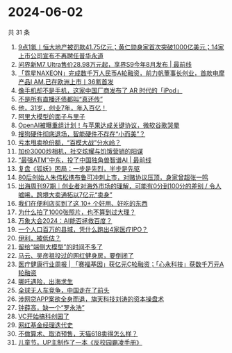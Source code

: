 # 2024-06-02

共 31 条

<!-- BEGIN 36KR -->
<!-- 最后更新时间 2024-06-02 00:01:17 +0800 -->
1. [9点1氪丨恒大地产被罚款41.75亿元；黄仁勋身家首次突破1000亿美元；14家上市公司宣布不再聘任普华永道](https://36kr.com/p/2800020957803913)
1. [问界新M7 Ultra售价28.98万元起，享界S9今年8月发布 | 最前线](https://36kr.com/p/2800090530510213)
1. [「霓星NAXEON」完成数千万人民币A轮融资，前力帆董事长创业，首款电摩产品I AM.已在欧洲上市丨36氪首发](https://36kr.com/p/2792943979086982)
1. [像手机却不是手机，这家中国厂商发布了 AR 时代的「iPod」](https://36kr.com/p/2800724173043337)
1. [不是所有直播还债都叫“真还传”](https://36kr.com/p/2800460754482561)
1. [他，31岁，创业7年，年入百亿！](https://36kr.com/p/2800683730711940)
1. [阿里大模型的面子与里子](https://36kr.com/p/2799758253897094)
1. [OpenAI被曝重组计划！与苹果达成关键协议，微软谷歌哭晕](https://36kr.com/p/2799969193794433)
1. [搜狗硬件彻底退场，智能硬件不存在“小而美”？](https://36kr.com/p/2799777953241476)
1. [亏本甩卖抢份额，“百模大战”分水岭？](https://36kr.com/p/2799950015116937)
1. [加价3000炒相机，社交炫耀与饥饿营销的阳谋](https://36kr.com/p/2800729358153088)
1. [“最强ATM”中东，投了中国独角兽智谱AI | 最前线](https://36kr.com/p/2801033410180741)
1. [复盘《狐妖》困局：一步是先烈，半步是先驱](https://36kr.com/p/2799951325918857)
1. [80后创始人朱伟松携布鲁可冲刺上市，对赌协议压顶，身家曾超张一鸣](https://36kr.com/p/2799961438903171)
1. [出海周刊97期｜创业者对海外市场的理解，可能有0分到100分的差别 / 令人嘘唏，跨境大卖通拓以7亿元“卖身”](https://36kr.com/p/2799859107100293)
1. [我们在便利店买到了这 10+ 个好用、好吃的东西](https://36kr.com/p/2800747414025604)
1. [为什么拍了1000张照片，也不算到过大理？](https://36kr.com/p/2799915203835522)
1. [万象大会2024：AI能否拯救百度？](https://36kr.com/p/2799825923307145)
1. [一个人口百万的县城，凭什么跑出4家医疗IPO？](https://36kr.com/p/2800502536140421)
1. [伊利，被低估？](https://36kr.com/p/2800076628695943)
1. [留给“端侧大模型”的时间不多了](https://36kr.com/p/2799776094516864)
1. [马云、吴彦祖投过的网红健身房，要倒闭了](https://36kr.com/p/2800642971530625)
1. [医疗健康行业周报 | 「赛福基因」获亿元C轮融资；「心永科技」获数千万元A轮融资](https://36kr.com/p/2799640717128576)
1. [哪吒遇险，出海求生](https://36kr.com/p/2800623145088386)
1. [全球无人车竞争，中国走在了前头](https://36kr.com/p/2800755124630919)
1. [涉网贷APP案欲全身而退，旗天科技刘涛的资本操盘术](https://36kr.com/p/2800571005933958)
1. [钟薛高，缺一个“罗永浩”](https://36kr.com/p/2799932725884551)
1. [VC开始搞科创园了](https://36kr.com/p/2800737162835590)
1. [网红基金经理迭代史](https://36kr.com/p/2800737349465734)
1. [不做算术、取消预售，天猫618卖得怎么样？](https://36kr.com/p/2801064459040135)
1. [儿童节，UP主制作了一本《反校园霸凌手册》](https://36kr.com/p/2800737723970951)
<!-- END 36KR -->